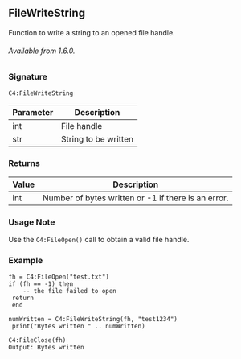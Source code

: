 ## FileWriteString

Function to write a string to an opened file handle.

###### Available from 1.6.0.



### Signature

`C4:FileWriteString`


| Parameter | Description |
| --- | --- |
| int | File handle |
| str | String to be written |


### Returns

| Value | Description |
| --- | --- |
| int | Number of bytes written or -1 if there is an error. |



### Usage Note

Use the `C4:FileOpen()` call to obtain a valid file handle.



### Example

```
fh = C4:FileOpen("test.txt")
if (fh == -1) then
  	-- the file failed to open
 return
 end

numWritten = C4:FileWriteString(fh, "test1234")
 print("Bytes written " .. numWritten)

C4:FileClose(fh)
Output: Bytes written
```